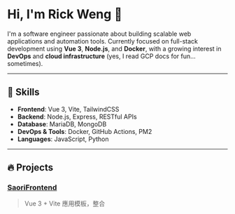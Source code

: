 # Hi, I'm Rick Weng 👋

I'm a software engineer passionate about building scalable web applications and automation tools. Currently focused on full-stack development using **Vue 3**, **Node.js**, and **Docker**, with a growing interest in **DevOps** and **cloud infrastructure** (yes, I read GCP docs for fun… sometimes).

---

## 🧠 Skills

- **Frontend**: Vue 3, Vite, TailwindCSS
- **Backend**: Node.js, Express, RESTful APIs
- **Database**: MariaDB, MongoDB
- **DevOps & Tools**: Docker, GitHub Actions, PM2
- **Languages**: JavaScript, Python

---

## 🔥 Projects

### [SaoriFrontend](https://github.com/rickwengdev/SaoriFrontend)
> Vue 3 + Vite 應用模板，整合 <script setup> 和模組化架構，快速啟動前端專案。

### [SaoriBackend](https://github.com/rickwengdev/SaoriBackend)
> Node.js + MVC 架構 + MariaDB，支援 Docker 部署，內建使用者註冊 / 登入 API。

### [SaoriBot](https://github.com/rickwengdev/SaoriBot)
> Discord Bot，用來管理伺服器與互動，自動部署 + 指令模組化。

---

## ☁️ Currently Learning

- Google Cloud Platform (GCP)
- CI/CD pipelines with GitHub Actions
- Kubernetes（準備進入正宗折磨階段）

---

## 📫 Contact

- [GitHub](https://github.com/rickwengdev)
- [LinkedIn](#)
- Email: 

---
